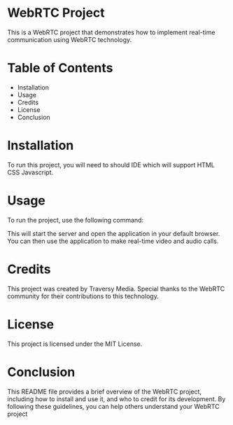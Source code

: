 
# WebRTC Project

This is a WebRTC project that demonstrates how to implement real-time communication using WebRTC technology.

# Table of Contents
- Installation
- Usage
- Credits
- License
- Conclusion
# Installation
To run this project, you will need to should IDE which will support HTML CSS Javascript.
# Usage
To run the project, use the following command:

This will start the server and open the application in your default browser. You can then use the application to make real-time video and audio calls.

# Credits
This project was created by Traversy Media. Special thanks to the WebRTC community for their contributions to this technology.

# License
This project is licensed under the MIT License.

# Conclusion
This README file provides a brief overview of the WebRTC project, including how to install and use it, and who to credit for its development. By following these guidelines, you can help others understand your WebRTC project 
